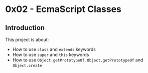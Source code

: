 # 0x02 - EcmaScript Classes

## Introduction

This project is about:

- How to use `class` and `extends` keywords
- How to use `super` and `this` keywords
- How to use `Object.getPrototypeOf`, `Object.getPrototypeOf` and `Object.create`

